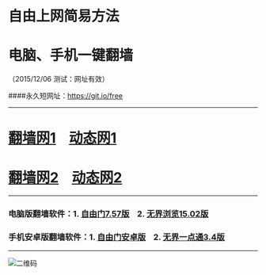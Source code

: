 # 自由上网简易方法
# 电脑、手机一键翻墙
（2015/12/06 测试：网址有效）

####永久短网址：https://git.io/free

***

# <a href="http://d1wuzbhuio7elk.cloudfront.net/fq01.php?id=1" target="_blank">翻墙网1</a>&nbsp;&nbsp;&nbsp;&nbsp;<a href="http://d21coots7yd2sw.cloudfront.net/dtwdl01.php/1206" target="_blank">动态网1</a>

# <a href="http://d3439dj6tpfjed.cloudfront.net/fq01.php?id=2" target="_blank">翻墙网2</a>&nbsp;&nbsp;&nbsp;&nbsp;<a href="http://d3439dj6tpfjed.cloudfront.net/dtwdl0.php/1206" target="_blank">动态网2</a>

***

### 电脑版翻墙软件：1. <a href="http://d2dfiggdyw59ja.cloudfront.net/fgget.php?fid=fg757p.zip" target="_blank">自由门7.57版</a>&nbsp;&nbsp;&nbsp;&nbsp;2. <a href="http://d2dfiggdyw59ja.cloudfront.net/fgget.php?fid=u1502.zip" target="_blank">无界浏览15.02版</a>

### 手机安卓版翻墙软件：1. <a href="http://d2dfiggdyw59ja.cloudfront.net/fgget.php?fid=fgma32.apk" target="_blank">自由门安卓版</a>&nbsp;&nbsp;&nbsp;&nbsp;2. <a href="http://d2dfiggdyw59ja.cloudfront.net/fgget.php?fid=um3.4.apk" target="_blank">无界一点通3.4版</a>

***

![二维码](http://d1kk5cma8vypuk.cloudfront.net/pic/yjfq0.png)
